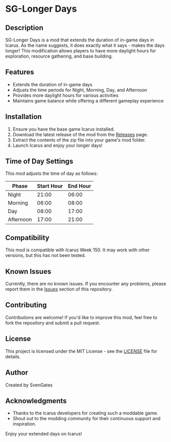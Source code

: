# SG-Longer Days

## Description

SG-Longer Days is a mod that extends the duration of in-game days in Icarus. As the name suggests, it does exactly what it says - makes the days longer! This modification allows players to have more daylight hours for exploration, resource gathering, and base building.

## Features

- Extends the duration of in-game days
- Adjusts the time periods for Night, Morning, Day, and Afternoon
- Provides more daylight hours for various activities
- Maintains game balance while offering a different gameplay experience

## Installation

1. Ensure you have the base game Icarus installed.
2. Download the latest release of the mod from the [Releases](https://github.com/SvenGates/Icarus-Mods/SG-Longer-Days/releases) page.
3. Extract the contents of the zip file into your game's mod folder.
4. Launch Icarus and enjoy your longer days!

## Time of Day Settings

This mod adjusts the time of day as follows:

| Phase     | Start Hour | End Hour |
|-----------|------------|----------|
| Night     | 21:00      | 06:00    |
| Morning   | 06:00      | 08:00    |
| Day       | 08:00      | 17:00    |
| Afternoon | 17:00      | 21:00    |

## Compatibility

This mod is compatible with Icarus Week 150. It may work with other versions, but this has not been tested.

## Known Issues

Currently, there are no known issues. If you encounter any problems, please report them in the [Issues](https://github.com/SvenGates/Icarus-Mods/SG-Longer-Days/issues) section of this repository.

## Contributing

Contributions are welcome! If you'd like to improve this mod, feel free to fork the repository and submit a pull request.

## License

This project is licensed under the MIT License - see the [LICENSE](LICENSE) file for details.

## Author

Created by SvenGates

## Acknowledgments

- Thanks to the Icarus developers for creating such a moddable game.
- Shout out to the modding community for their continuous support and inspiration.

Enjoy your extended days on Icarus!